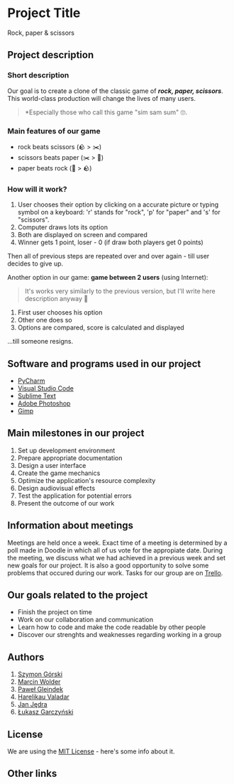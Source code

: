 # Project Title

Rock, paper & scissors

## Project description

### Short description

Our goal is to create a clone of the classic game of ***rock, paper, scissors***. This world-class production will change the lives of many users. 
> *Especially those who call this game "sim sam sum" 🙄.

### Main features of our game

- rock beats scissors     (🪨 > ✂️)
- scissors beats paper    (✂️ > 📝)
- paper beats rock        (📝 > 🪨)

### How will it work?

1. User chooses their option by clicking on a accurate picture or typing symbol on a keyboard: 'r' stands for "rock", 'p' for "paper" and 's' for "scissors".
1. Computer draws lots its option
1. Both are displayed on screen and compared
1. Winner gets 1 point, loser - 0 (if draw both players get 0 points)

Then all of previous steps are repeated over and over again - till user decides to give up.

Another option in our game: **game between 2 users** (using Internet):
> It's works very similarly to the previous version, but I'll write here description anyway 🤗
1. First user chooses his option
1. Other one does so
1. Options are compared, score is calculated and displayed

...till someone resigns.

## Software and programs used in our project
- [PyCharm](https://www.jetbrains.com/pycharm/)
- [Visual Studio Code](https://code.visualstudio.com)
- [Sublime Text](https://www.sublimetext.com)
- [Adobe Photoshop](https://www.adobe.com/pl/products/photoshop)
- [Gimp](https://www.gimp.org)


## Main milestones in our project

1. Set up development environment
2. Prepare appropriate documentation
3. Design a user interface
4. Create the game mechanics
5. Optimize the application's resource complexity
6. Design audiovisual effects
7. Test the application for potential errors
8. Present the outcome of our work

## Information about meetings

Meetings are held once a week. Exact time of a meeting is determined by a poll made in Doodle in which all of us vote for the appropiate date.
During the meeting, we discuss what we had achieved in a previous week and set new goals for our project. It is also a good opportunity to solve some problems that occured during our work.
Tasks for our group are on [Trello](https://trello.com/).

## Our goals related to the project

- Finish the project on time
- Work on our collaboration and communication
- Learn how to code and make the code readable by other people
- Discover our strenghts and weaknesses regarding working in a group

## Authors
1. [Szymon Górski](https://github.com/sggorski)
1. [Marcin Wolder](https://github.com/marcinwolder)
1. [Paweł Gleindek](https://github.com/pavlvs-91)
2. [Harelikau Valadar](https://github.com/lpinqwe)
3. [Jan Jędra](https://github.com/paukerson)
4. [Łukasz Garczyński](https://github.com/Lukasz0611)


## License

We are using the [MIT License](https://opensource.org/license/mit/) - here's some info about it.

## Other links





